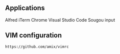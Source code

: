 ## Applications 

  Alfred
  iTerm
  Chrome
  Visual Studio Code
  Sougou input
  
## VIM configuration
  
    https://github.com/amix/vimrc
